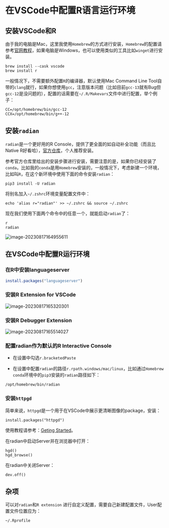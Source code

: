 # 在VSCode中配置R语言运行环境

## 安装VSCode和R

由于我的电脑是Mac，这里我使用`Homebrew`的方式进行安装，`Homebrew`的配置请参考[官网教程](https://brew.sh)，如果电脑是Windows，也可以使用类似的工具比如`winget`进行安装。

```shell
brew install --cask vscode
brew install r
```

一般情况下，不需要额外配置`R`的编译器，默认使用Mac Command Line Tool自带的`clang`就行，如果你想使用`gcc`，注意版本问题（比如目前`gcc-13`就有Bug但`gcc-12`是没问题的），配置的话需要在`~/.R/Makevars`文件中进行配置，举个例子：

```shell
CC=/opt/homebrew/bin/gcc-12
CCX=/opt/homebrew/bin/g++-12
```

## 安装`radian`

`radian`是一个更好用的R Console，提供了更全面的如自动补全功能（而且比Native R好看哈），[官方仓库](https://github.com/randy3k/radian)，个人推荐安装。

参考官方仓库里给出的安装步骤进行安装，需要注意的是，如果你已经安装了`conda`，比如我的`conda`是用`Homebrew`安装的，一般情况下，考虑新建一个环境，比如叫`R`，在这个新环境中使用下面的命令安装`radian`：

```shell
pip3 install -U radian
```

将别名加入`~/.zshrc`环境变量配置文件中：

```shell
echo 'alias r="radian"' >> ~/.zshrc && source ~/.zshrc
```

现在我们使用下面两个命令中的任意一个，就能启动`radian`了：

```shell
r
radian
```

![image-20230817164955611](https://gitee.com/zephyrushjnnjh/image-repo/raw/master/img/202308171649697.png)

## 在VSCode中配置R运行环境

### 在R中安装languageserver

```R
install.packages("languageserver")
```

### 安装R Extension for VSCode

![image-20230817165320301](https://gitee.com/zephyrushjnnjh/image-repo/raw/master/img/202308171653334.png)

### 安装R Debugger Extension

![image-20230817165514027](https://gitee.com/zephyrushjnnjh/image-repo/raw/master/img/202308171655057.png)

### 配置radian作为默认的R Interactive Console

- 在设置中勾选`r.bracketedPaste`

- 在设置中配置`radian`的路径`r.rpath.windows/mac/linux`，比如通过`Homebrew conda`环境中的`pip3`安装的`radian`路径如下：

```shell
/opt/homebrew/bin/radian
```

### 安装`httpgd`

简单来说，`httpgd`是一个用于在VSCode中展示更清晰图像的package，安装：

```
install.packages("httpgd")
```

使用教程请参考：[Geting Started](https://nx10.github.io/httpgd/articles/a01_how-to-get-started.html)。

在radian中启动Server并在浏览器中打开：

```shell
hgd()
hgd_browse()
```

在radian中关闭Server：

```shell
dev.off()
```

## 杂项

可以对`radian`和`R extension` 进行自定义配置，需要自己新建配置文件，User配置文件位置应为：

```shell
~/.Rprofile
```

